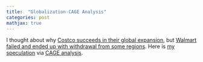 ```yaml
---
title:  "Globalization-CAGE Analysis"
categories: post
mathjax: true
---
```


I thought about why [Costco succeeds in their global expansion](https://www.occstrategy.com/cn/%E6%AC%A7%E6%99%B0%E6%9E%90%E8%A7%82%E7%82%B9/insight/id/5303/what-does-costcos-successful-debut-in-china-tell-us-about-todays-retail-market), but [Walmart failed and ended up with withdrawal from some regions](https://www.nytimes.com/2006/08/02/business/worldbusiness/02walmart.html). 
Here is [my speculation](https://docs.google.com/document/d/1-HN4LHTJ8k0RWx5sGEY5dSDj2JQeWCHaJswZRPM46K0/edit) via [CAGE analysis](https://hbr.org/2001/09/distance-still-matters-the-hard-reality-of-global-expansion). 
